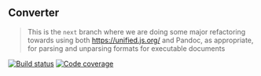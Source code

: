 ## Converter

> This is the `next` branch where we are doing some major refactoring towards using both https://unified.js.org/ and Pandoc, as appropriate, for parsing and unparsing formats for executable documents

[![Build status](https://travis-ci.org/stencila/convert.svg?branch=next)](https://travis-ci.org/stencila/convert)
[![Code coverage](https://codecov.io/gh/stencila/convert/branch/next/graph/badge.svg)](https://codecov.io/gh/stencila/convert)

